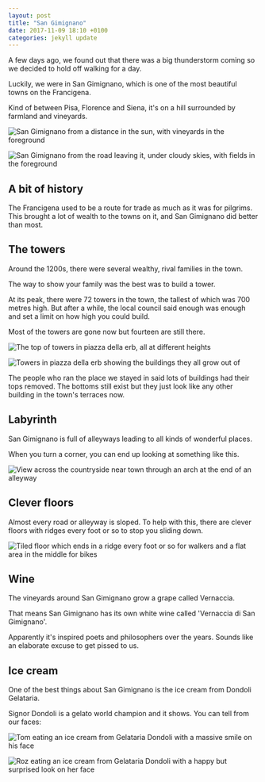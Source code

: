 ```yaml
---
layout: post
title: "San Gimignano"
date: 2017-11-09 18:10 +0100
categories: jekyll update
---
```


A few days ago, we found out that there was a big thunderstorm coming so we decided to hold off walking for a day.

Luckily, we were in San Gimignano, which is one of the most beautiful towns on the Francigena.

Kind of between Pisa, Florence and Siena, it's on a hill surrounded by farmland and vineyards.

![San Gimignano from a distance in the sun, with vineyards in the foreground](https://github.com/tombye/trexit/raw/gh-pages/assets/images/san-gimignano-from-afar-sunny.jpg)

![San Gimignano from the road leaving it, under cloudy skies, with fields in the foreground](https://github.com/tombye/trexit/raw/gh-pages/assets/images/san-gimignano-from-afar-cloudy.jpg)

## A bit of history

The Francigena used to be a route for trade as much as it was for pilgrims. This brought a lot of wealth to the towns on it, and San Gimignano did better than most.

## The towers

Around the 1200s, there were several wealthy, rival families in the town.

The way to show your family was the best was to build a tower. 

At its peak, there were 72 towers in the town, the tallest of which was 700 metres high. But after a while, the local council said enough was enough and set a limit on how high you could build.

Most of the towers are gone now but fourteen are still there.

![The top of towers in piazza della erb, all at different heights](https://github.com/tombye/trexit/raw/gh-pages/assets/images/san-gimignano-top-of-towers.jpg)

![Towers in piazza della erb showing the buildings they all grow out of](https://github.com/tombye/trexit/raw/gh-pages/assets/images/san-gimignano-bottom-of-towers.jpg)

The people who ran the place we stayed in said lots of buildings had their tops removed. The bottoms still exist but they just look like any other building in the town's terraces now.

## Labyrinth

San Gimignano is full of alleyways leading to all kinds of wonderful places.

When you turn a corner, you can end up looking at something like this.

![View across the countryside near town through an arch at the end of an alleyway](https://github.com/tombye/trexit/raw/gh-pages/assets/images/end-of-alleyway-with-view-san-gimignano.jpg)

## Clever floors

Almost every road or alleyway is sloped. To help with this, there are clever floors with ridges every foot or so to stop you sliding down.

![Tiled floor which ends in a ridge every foot or so for walkers and a flat area in the middle for bikes](https://github.com/tombye/trexit/raw/gh-pages/assets/images/san-gimignano-alleyway-with-ridged-floor.jpg)

## Wine

The vineyards around San Gimignano grow a grape called Vernaccia.

That means San Gimignano has its own white wine called 'Vernaccia di San Gimignano'.

Apparently it's inspired poets and philosophers over the years. Sounds like an elaborate excuse to get pissed to us.

## Ice cream

One of the best things about San Gimignano is the ice cream from Dondoli Gelataria.

Signor Dondoli is a gelato world champion and it shows. You can tell from our faces:

![Tom eating an ice cream from Gelataria Dondoli with a massive smile on his face](https://github.com/tombye/trexit/raw/gh-pages/assets/images/tom-eating-ice-cream-happily.jpg)

![Roz eating an ice cream from Gelataria Dondoli with a happy but surprised look on her face](https://github.com/tombye/trexit/raw/gh-pages/assets/images/roz-eating-dondoli-ice-cream.jpg)
